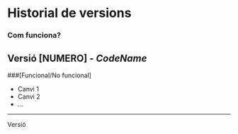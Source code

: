 # Historial de versions

### Com funciona?

 ## Versió [NUMERO] - *CodeName*
 ###[Funcional/No funcional]

  * Canvi 1
  * Canvi 2
  * ...

---

Versió
